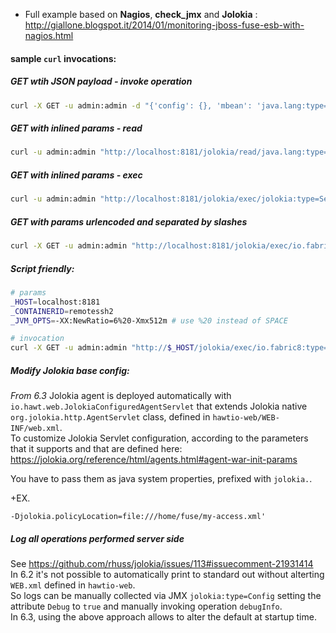- Full example based on **Nagios**, **check_jmx** and **Jolokia** : http://giallone.blogspot.it/2014/01/monitoring-jboss-fuse-esb-with-nagios.html

#### sample `curl` invocations:

##### GET wtih JSON payload - invoke operation
```bash
curl -X GET -u admin:admin -d "{'config': {}, 'mbean': 'java.lang:type=OperatingSystem', 'type': 'read'}"  "http://localhost:8181/jolokia"
```

##### GET with inlined params - read
```bash
curl -u admin:admin "http://localhost:8181/jolokia/read/java.lang:type=Memory/HeapMemoryUsage"
```

##### GET with inlined params - exec
```bash
curl -u admin:admin "http://localhost:8181/jolokia/exec/jolokia:type=ServerHandler,qualifier=hawtio/mBeanServersInfo"
```

##### GET with  params urlencoded and separated by slashes
```bash
curl -X GET -u admin:admin "http://localhost:8181/jolokia/exec/io.fabric8:type=Fabric/changeCreateOptionsField/remotessh2/jvmOpts/-XX%3ANewRatio%3D7"
```

##### Script friendly:

```bash
# params
_HOST=localhost:8181
_CONTAINERID=remotessh2
_JVM_OPTS=-XX:NewRatio=6%20-Xmx512m # use %20 instead of SPACE

# invocation
curl -X GET -u admin:admin "http://$_HOST/jolokia/exec/io.fabric8:type=Fabric/changeCreateOptionsField/$_CONTAINERID/jvmOpts/$_JVM_OPTS"
```

##### Modify Jolokia base config:
*From 6.3* 
Jolokia agent is deployed automatically with `io.hawt.web.JolokiaConfiguredAgentServlet` that extends Jolokia native `org.jolokia.http.AgentServlet` class, defined in `hawtio-web/WEB-INF/web.xml`.  
To customize Jolokia Servlet configuration, according to the parameters that it supports and that are defined here:  
https://jolokia.org/reference/html/agents.html#agent-war-init-params

You have to pass them as java system properties, prefixed with `jolokia.`.

+EX.
```
-Djolokia.policyLocation=file:///home/fuse/my-access.xml'
```

##### Log all operations performed server side
See https://github.com/rhuss/jolokia/issues/113#issuecomment-21931414  
In 6.2 it's not possible to automatically print to standard out without alterting `WEB.xml` defined in `hawtio-web`.  
So logs can be manually collected via JMX `jolokia:type=Config` setting the attribute `Debug` to `true` and manually invoking operation `debugInfo`.  
In 6.3, using the above approach allows to alter the default at startup time.
